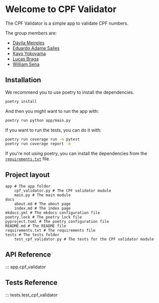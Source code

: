 # Welcome to CPF Validator

The CPF Validator is a simple app to validate CPF numbers.

The group members are:

- [Dávila Meireles](https://github.com/davilameireles)
- [Eduardo Adame Salles](https://github.com/adamesalles)
- [Kayo Yokoyama](https://github.com/kayo-ko)
- [Lucas Braga](https://github.com/lxbraga)
- [William Sena](https://github.com/wllsena)

## Installation

We recommend you to use poetry to install the dependencies.

```bash
poetry install
```

And then you might want to run the app with:

```bash
poetry run python app/main.py
```

If you want to run the tests, you can do it with:

```bash
poetry run coverage run -m pytest
poetry run coverage report -m
```

If you're not using poetry, you can install the dependencies from the [`requirements.txt`](../requirements.txt) file.


## Project layout

```
app # The app folder
    cpf_validator.py # The CPF validator module
    main.py # The main module
docs
    about.md # The about page
    index.md # The index page
mkdocs.yml # The mkdocs configuration file
poetry.lock # The poetry lock file
pyproject.toml # The poetry configuration file
README.md # The README file
requirements.txt # The requirements file
tests # The tests folder
    test_cpf_validator.py # The tests for the CPF validator module
```

## API Reference

::: app.cpf_validator

## Tests Reference

::: tests.test_cpf_validator
